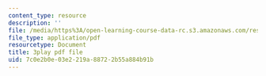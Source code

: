 ```yaml
---
content_type: resource
description: ''
file: /media/https%3A/open-learning-course-data-rc.s3.amazonaws.com/res-9-003-brains-minds-and-machines-summer-course-summer-2015/7c0e2b0e03e2219a88722b55a884b91b_hfryF7_QU2c.pdf
file_type: application/pdf
resourcetype: Document
title: 3play pdf file
uid: 7c0e2b0e-03e2-219a-8872-2b55a884b91b
---
```

